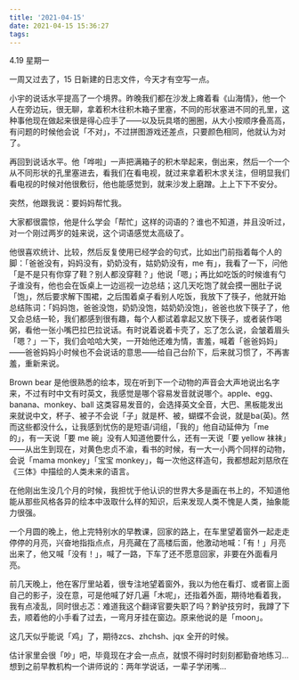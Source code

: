 ```yaml
---
title: '2021-04-15'
date: 2021-04-15 15:36:27
tags:
---
```


4.19 星期一

一周又过去了，15 日新建的日志文件，今天才有空写一点。

小宇的说话水平提高了一个境界。昨晚我们都在沙发上瘫着看《山海情》，他一个人在旁边玩，很无聊，拿着积木往积木箱子里塞，不同的形状塞进不同的孔里，这种事他现在做起来很是得心应手了——以及玩具塔的圈圈，从大小按顺序叠高高，有问题的时候他会说「不对」，不过拼图游戏还差点，只要颜色相同，他就认为对了。

再回到说话水平。他「哗啦」一声把满箱子的积木举起来，倒出来，然后一个一个从不同形状的孔里塞进去，看我们在看电视，就过来拿着积木求关注，但明显我们看电视的时候对他很敷衍，他也能感觉到，就来沙发上磨蹭。上上下下不安分。

突然，他跟我说：要妈妈帮忙我。

大家都很震惊，他是什么学会「帮忙」这样的词语的？谁也不知道，并且没听过，对一个刚过两岁的娃来说，这个词语感觉太高级了。

他很喜欢统计、比较，然后反复使用已经学会的句式，比如出门前指着每个人的脚：「爸爸没有，妈妈没有，奶奶没有，姑奶奶没有，me 有」，我看了一下，问他「是不是只有你穿了鞋？别人都没穿鞋？」他说「嗯」；再比如吃饭的时候谁有勺子谁没有，他也会在饭桌上一边巡视一边总结；这几天吃饱了就会摸一圈肚子说「饱」，然后要求解下围裙，之后围着桌子看别人吃饭，我放下了筷子，他就开始总结陈词：「妈妈饱，爸爸没饱，奶奶没饱，姑奶奶没饱」，爸爸也放下筷子了，他又会总结一轮，我们都感到很有趣，每个人都试着拿起又放下筷子，或者装作喝粥，看他一张小嘴巴拉巴拉说话。有时说着说着卡壳了，忘了怎么说，会皱着眉头「嗯？」一下，我们会哈哈大笑，一开始他还难为情，害羞，喊着「爸爸妈妈」——爸爸妈妈小时候也不会说话的意思——给自己台阶下，后来就习惯了，不再害羞，重新来说。

Brown bear 是他很熟悉的绘本，现在听到下一个动物的声音会大声地说出名字来，不过有时中文有时英文，我感觉是哪个容易发音就说哪个。apple、egg、banana、monkey、ball 这类容易发音的，会选择英文全音，大巴、黑板能发出来就说中文，杯子、被子不会说「子」就是杯、被，蝴蝶不会说，就是ba(英)。然而这些都没什么，让我感到忧伤的是短语/词组，「我的」他自动延伸为「me 的」，有一天说「要 me 碗」没有人知道他要什么，还有一天说「要 yellow 袜袜」——从出生到现在，对黄色忠贞不渝，看书的时候，有一大一小两个同样的动物，会说「mama monkey」「宝宝 monkey」，每一次他这样造句，我都想起刘慈欣在《三体》中描绘的人类未来的语言。

在他刚出生没几个月的时候，我担忧于他认识的世界大多是画在书上的，不知道他能从那些风格各异的绘本中汲取什么样的知识，后来发现人类不愧是人类，抽象能力很强。

一个月圆的晚上，他上完特别水的早教课，回家的路上，在车里望着窗外一起走走停停的月亮，兴奋地指指点点，月亮藏在了高楼后面，他激动地喊：「有！」月亮出来了，他又喊「没有！」，喊了一路，下车了还不愿意回家，非要在外面看月亮。

前几天晚上，他在客厅里站着，很专注地望着窗外，我以为他在看灯、或者窗上面自己的影子，没在意，可是他喊了好几遍「木呢」，还指着外面，期待地看着我，我有点凌乱，同时很忐忑：难道我这个翻译官要失职了吗？黔驴技穷时，我蹲了下去，顺着他的小手看了过去，一弯月牙挂在窗边。原来他说的是「moon」。

这几天似乎能说「鸡」了，期待zcs、zhchsh、jqx 全开的时候。

估计家里会很「吵」吧，毕竟现在才会一点点，就恨不得时时刻刻都勤奋地练习...想到之前早教机构一个讲师说的：两年学说话，一辈子学闭嘴...



